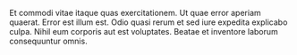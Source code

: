 Et commodi vitae itaque quas exercitationem. Ut quae error aperiam quaerat. Error est illum est. Odio quasi rerum et sed iure expedita explicabo culpa. Nihil eum corporis aut est voluptates. Beatae et inventore laborum consequuntur omnis.